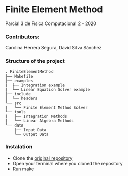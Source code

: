 # Finite Element Method
Parcial 3 de Física Computacional 2 - 2020

### Contributors:
Carolina Herrera Segura, David Silva Sánchez

### Structure of the project
```
. FiniteElementMethod
├── Makefile
├── examples
|  ├── Integration example
|  └── Linear Equation Solver example
├── include
│  └── headers
└── src
|   └── Finite Element Method Solver
└── tools
|   ├── Integration Methods
|   └── Linear Algebra Methods
└── data
    ├── Input Data
    └── Output Data    
```

### Instalation

* Clone the [original repository](https://github.com/DavidSS0397/FiniteElementMethod.git)
* Open your terminal where you cloned the repository
* Run make
